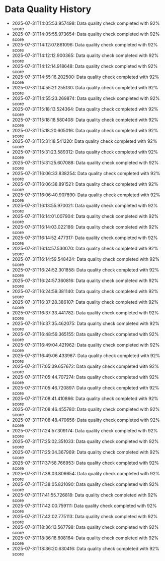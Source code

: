 # Data Quality History

- 2025-07-31T14:05:53.957498: Data quality check completed with 92% score
- 2025-07-31T14:05:55.973654: Data quality check completed with 92% score
- 2025-07-31T14:12:07.861096: Data quality check completed with 92% score
- 2025-07-31T14:12:12.900365: Data quality check completed with 92% score
- 2025-07-31T14:12:14.918648: Data quality check completed with 92% score
- 2025-07-31T14:55:16.202500: Data quality check completed with 92% score
- 2025-07-31T14:55:21.255130: Data quality check completed with 92% score
- 2025-07-31T14:55:23.269874: Data quality check completed with 92% score
- 2025-07-31T15:18:13.524364: Data quality check completed with 92% score
- 2025-07-31T15:18:18.580408: Data quality check completed with 92% score
- 2025-07-31T15:18:20.605016: Data quality check completed with 92% score
- 2025-07-31T15:31:18.541220: Data quality check completed with 92% score
- 2025-07-31T15:31:23.589312: Data quality check completed with 92% score
- 2025-07-31T15:31:25.607088: Data quality check completed with 92% score
- 2025-07-31T16:06:33.838254: Data quality check completed with 92% score
- 2025-07-31T16:06:38.891521: Data quality check completed with 92% score
- 2025-07-31T16:06:40.907890: Data quality check completed with 92% score
- 2025-07-31T16:13:55.970021: Data quality check completed with 92% score
- 2025-07-31T16:14:01.007904: Data quality check completed with 92% score
- 2025-07-31T16:14:03.022186: Data quality check completed with 92% score
- 2025-07-31T16:14:52.477317: Data quality check completed with 92% score
- 2025-07-31T16:14:57.530070: Data quality check completed with 92% score
- 2025-07-31T16:14:59.548424: Data quality check completed with 92% score
- 2025-07-31T16:24:52.301858: Data quality check completed with 92% score
- 2025-07-31T16:24:57.360816: Data quality check completed with 92% score
- 2025-07-31T16:24:59.381140: Data quality check completed with 92% score
- 2025-07-31T16:37:28.386107: Data quality check completed with 92% score
- 2025-07-31T16:37:33.441782: Data quality check completed with 92% score
- 2025-07-31T16:37:35.462075: Data quality check completed with 92% score
- 2025-07-31T16:48:59.365155: Data quality check completed with 92% score
- 2025-07-31T16:49:04.421962: Data quality check completed with 92% score
- 2025-07-31T16:49:06.433967: Data quality check completed with 92% score
- 2025-07-31T17:05:39.657672: Data quality check completed with 92% score
- 2025-07-31T17:05:44.707274: Data quality check completed with 92% score
- 2025-07-31T17:05:46.720897: Data quality check completed with 92% score
- 2025-07-31T17:08:41.410866: Data quality check completed with 92% score
- 2025-07-31T17:08:46.455780: Data quality check completed with 92% score
- 2025-07-31T17:08:48.470656: Data quality check completed with 92% score
- 2025-07-31T17:24:57.309174: Data quality check completed with 92% score
- 2025-07-31T17:25:02.351033: Data quality check completed with 92% score
- 2025-07-31T17:25:04.367969: Data quality check completed with 92% score
- 2025-07-31T17:37:58.766953: Data quality check completed with 92% score
- 2025-07-31T17:38:03.806654: Data quality check completed with 92% score
- 2025-07-31T17:38:05.821090: Data quality check completed with 92% score
- 2025-07-31T17:41:55.726818: Data quality check completed with 92% score
- 2025-07-31T17:42:00.759111: Data quality check completed with 92% score
- 2025-07-31T17:42:02.775113: Data quality check completed with 92% score
- 2025-07-31T18:36:13.567798: Data quality check completed with 92% score
- 2025-07-31T18:36:18.608164: Data quality check completed with 92% score
- 2025-07-31T18:36:20.630416: Data quality check completed with 92% score
